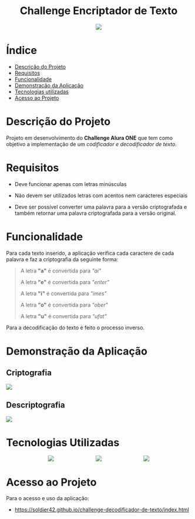 <h1 align="center">Challenge Encriptador de Texto</h1>

<p align="center">
<img loading="lazy" src="http://img.shields.io/static/v1?label=STATUS&message=EM%20DESENVOLVIMENTO&color=GREEN&style=for-the-badge"/>
</p>

# Índice 

* [Descrição do Projeto](#descrição-do-projeto)
* [Requisitos](#requisitos)
* [Funcionalidade](#funcionalidade)
* [Demonstração da Aplicação](#demonstração-da-aplicação)
* [Tecnologias utilizadas](#tecnologias-utilizadas)
* [Acesso ao Projeto](#acesso-ao-projeto)

# Descrição do Projeto
Projeto em desenvolvimento do **Challenge Alura ONE** que tem como objetivo a implementação de um *codificador e decodificador de texto*.

# Requisitos

- Deve funcionar apenas com letras minúsculas

- Não devem ser utilizados letras com acentos nem caracteres especiais

- Deve ser possível converter uma palavra para a versão criptografada e também retornar uma palavra criptografada para a versão original.


# Funcionalidade
Para cada texto inserido, a aplicação verifica cada caractere de cada palavra e faz a criptografia da seguinte forma:

>A letra **"a"** é convertida para *"ai"*
>
>A letra **"e"** é convertida para *"enter"*
>
>A letra **"i"** é convertida para *"imes"*
>
>A letra **"o"** é convertida para *"ober"*
>
>A letra **"u"** é convertida para *"ufat"*

Para a decodificação do texto é feito o processo inverso.

# Demonstração da Aplicação

## Criptografia
<img style="display: block; margin: auto;" src="https://i.giphy.com/media/v1.Y2lkPTc5MGI3NjExejhtMWl3YnNrYzFsaDRwenY1ZGM4d3FoNGdlemthY3E2c3M5bGE0cyZlcD12MV9pbnRlcm5hbF9naWZfYnlfaWQmY3Q9Zw/szwFxapFN7eOVIO77U/giphy.gif"/>

## Descriptografia
<img style="display: block; margin: auto;" src="https://i.giphy.com/media/v1.Y2lkPTc5MGI3NjExNWxueHIzMmFhaXg2cW05N3U1b2Rqd2N6ZzRrNXkyeDB0djVwMTI4cyZlcD12MV9pbnRlcm5hbF9naWZfYnlfaWQmY3Q9Zw/579MntGANTU72xmNZB/giphy.gif"/>

# Tecnologias Utilizadas

<div style="display: flex; justify-content: space-evenly">
<img src="https://img.shields.io/badge/CSS3-1572B6?style=flat&logo=css3&logoColor=white"/>
    
<img src="https://img.shields.io/badge/HTML5-E34F26?style=flat&logo=html5&logoColor=white"/>

<img src="https://img.shields.io/badge/JavaScript-F7DF1E?style=flat&logo=javascript&logoColor=black"/>
</div>

# Acesso ao Projeto
Para o acesso e uso da aplicação:

- https://soldier42.github.io/challenge-decodificador-de-texto/index.html
